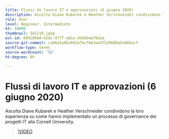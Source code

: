 ```yaml
---
title: Flussi di lavoro IT e approvazioni (6 giugno 2020)
description: Ascolta Diane Kubarek e Heather Verschneider condividono la loro esperienza su come hanno implementato un processo di governance dei progetti IT alla Cornell University.
role: User
level: Beginner, Intermediate
kt: 10000
thumbnail: 341219.jpeg
exl-id: 009209b0-62dc-477f-a81e-45b664af92ea
source-git-commit: ca06e5a8b1602a7bcfb83a43f529680a5a96bacf
workflow-type: tm+mt
source-wordcount: '52'
ht-degree: 0%

---
```


# Flussi di lavoro IT e approvazioni (6 giugno 2020)

Ascolta Diane Kubarek e Heather Verschneider condividono la loro esperienza su come hanno implementato un processo di governance dei progetti IT alla Cornell University.

>[!VIDEO](https://video.tv.adobe.com/v/341219/?quality=12&learn=on)
